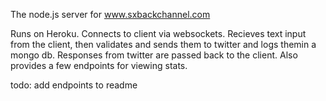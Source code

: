The node.js server for www.sxbackchannel.com 

Runs on Heroku. Connects to client via websockets. Recieves text input from the client, then validates and sends them to twitter and logs themin a mongo db. Responses from twitter are passed back to the client. Also provides a few endpoints for viewing stats.

todo: add endpoints to readme

